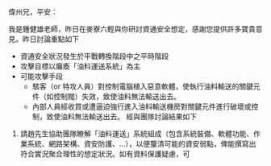 偉州兄，平安：

我是鍾健雄老師，昨日在麥寮六輕與你研討資通安全想定，感謝您提供許多寶貴意見。昨日討論重點如下
* 資通安全狀況發生於平戰轉換階段中之平時階段
* 攻擊目標以癱瘓「油料運送系統」為主
* 可能攻擊手段
	* 駭客（or 特攻人員）對控制電腦植入惡意軟體，使執行油料輸送的關鍵元件（如控制閥）失效，致使油料無法輸送出去。
	* 內部人員經收買或遭逼迫強行進入油料輸送機房對關鍵元件進行破壞或控制，致使油料無法輸送出去。
經與團隊討論結果如下
1. 請趙先生協助團隊瞭解「油料運送」系統組成（包含系統裝備、軟體功能、作業系統、網路架構、資安防護、…），以便釐清可能的資安弱點，俾能撰寫出符合實況聚合理性的想定狀況。如有資料保護疑慮，可
